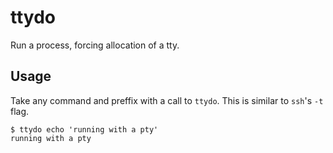 # ttydo

Run a process, forcing allocation of a tty.

## Usage

Take any command and preffix with a call to `ttydo`. This is similar to `ssh`'s `-t` flag.

```
$ ttydo echo 'running with a pty'
running with a pty
```
